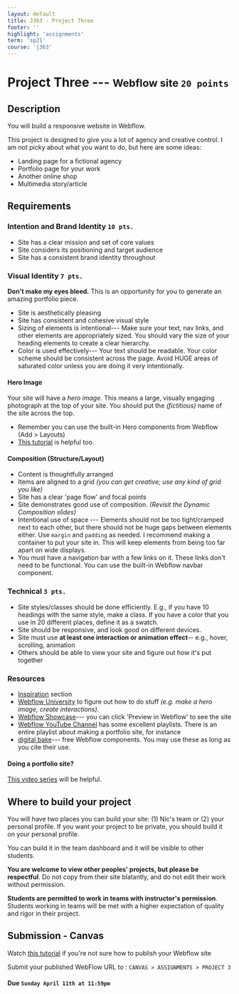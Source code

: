 ```yaml
---
layout: default
title: J363 - Project Three
footer: ''
highlight: 'assignments'
term: 'sp21'
course: 'j363'
---
```

# Project Three --- <small>Webflow site `20 points`</small>
## Description
You will build a responsive website in Webflow.

This project is designed to give you a lot of agency and creative control. I am not picky about what you want to do, but here are some ideas:
 * Landing page for a fictional agency
 * Portfolio page for your work
 * Another online shop
 * Multimedia story/article

## Requirements
### Intention and Brand Identity `10 pts.`
 * Site has a clear mission and set of core values
 * Site considers its positioning and target audience
 * Site has a consistent brand identity throughout

### Visual Identity `7 pts.`
__Don't make my eyes bleed.__ This is an opportunity for you to generate an amazing portfolio piece.
 * Site is aesthetically pleasing
 * Site has consistent and cohesive visual style
 * Sizing of elements is intentional--- Make sure your text, nav links, and other elements are appropriately sized. You should vary the size of your heading elements to create a clear hierarchy.
 * Color is used effectively--- Your text should be readable. Your color scheme should be consistent across the page. Avoid HUGE areas of saturated color unless you are doing it very intentionally.

#### Hero Image
Your site will have a _hero image_. This means a large, visually engaging photograph at the top of your site. You should put the _(fictitious)_ name of the site across the top.

 * Remember you can use the built-in Hero components from Webflow (Add > Layouts)
 * [This tutorial](https://university.webflow.com/lesson/portfolio-website-part-2) is helpful too.


#### Composition (Structure/Layout)
 * Content is thoughtfully arranged
 * Items are aligned to a grid _(you can get creative; use any kind of grid you like)_
 * Site has a clear 'page flow' and focal points
 * Site demonstrates good use of composition. _(Revisit the Dynamic Composition slides)_
 * Intentional use of space --- Elements should not be too tight/cramped next to each other, but there should not be huge gaps between elements either. Use `margin` and `padding` as needed. I recommend making a container to put your site in. This will keep elements from being too far apart on wide displays.
 * You must have a navigation bar with a few links on it. These links don't need to be functional. You can use the built-in Webflow navbar component.

### Technical `3 pts.`
 * Site styles/classes should be done efficiently. E.g., if you have 10 headings with the same style, make a class. If you have a color that you use in 20 different places, define it as a swatch.
 * Site should be responsive, and look good on different devices.
 * Site must use __at least one interaction or animation effect__-- e.g., hover, scrolling, animation
 * Others should be able to view your site and figure out how it's put together

### Resources
 * [Inspiration](../inspiration.html) section
 * [Webflow University](https://university.webflow.com/) to figure out how to do stuff _(e.g. make a hero image, create interactions)_.
 * [Webflow Showcase](https://webflow.com/discover/popular)--- you can click 'Preview in Webflow' to see the site
 * [Webflow YouTube Channel](https://www.youtube.com/channel/UCELSb-IYi_d5rYFOxWeOz5g/playlists) has some excellent playlists. There is an entire playlist about making a portfolio site, for instance
 * [digital bake](https://www.thedigitalbake.com/)--- free Webflow components. You may use these as long as you cite their use.

#### Doing a portfolio site?
[This video series](https://university.webflow.com/courses/building-a-portfolio-website) will be helpful.

## Where to build your project
You will have two places you can build your site: (1) Nic's team or (2) your personal profile. If you want your project to be private, you should build it on your personal profile.

You can build it in the team dashboard and it will be visible to other students.

__You are welcome to view other peoples' projects, but please be respectful__. Do not copy from their site blatantly, and do not edit their work without permission.

__Students are permitted to work in teams with instructor's permission__. Students working in teams will be met with a higher expectation of quality and rigor in their project.

## Submission - Canvas
Watch [this tutorial](https://www.loom.com/share/8597f0cf0f1c4602bcc195096e8429c0) if you're not sure how to publish your Webflow site

Submit your published WebFlow URL to : `CANVAS > ASSIGNMENTS > PROJECT 3`

#### **Due `Sunday April 11th at 11:59pm`**